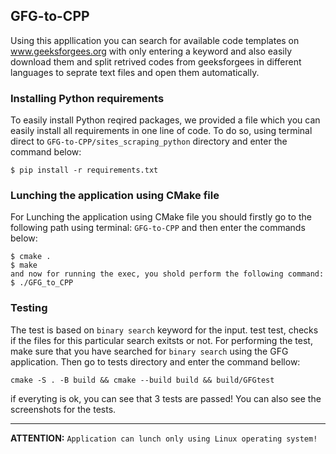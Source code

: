 ## GFG-to-CPP
Using this appllication you can search for available code templates on www.geeksforgees.org with only entering a keyword
and also easily download them and split retrived codes from geeksforgees in different languages to seprate text files and open them automatically.


### Installing Python requirements
To easily install Python reqired packages, we provided a file which you can easily install all requirements in one line of code.
To do so, using terminal direct to ``GFG-to-CPP/sites_scraping_python`` directory and enter the command below:
```
$ pip install -r requirements.txt
```

### Lunching the application using CMake file
For Lunching the application using CMake file you should firstly go to the following path using terminal: ``GFG-to-CPP``
and then enter the commands below:
```
$ cmake .
$ make
and now for running the exec, you shold perform the following command:
$ ./GFG_to_CPP
```


### Testing
The test is based on ``binary search`` keyword for the input.
test test, checks if the files for this particular search exitsts or not.
For performing the test, make sure that you have searched for ``binary search`` using the GFG application. Then go to 
tests directory and enter the command bellow:
```
cmake -S . -B build && cmake --build build && build/GFGtest
```
if everyting is ok, you can see that 3 tests are passed!
You can also see the screenshots for the tests.

----

**ATTENTION:** ``Application can lunch only using Linux operating system!``

